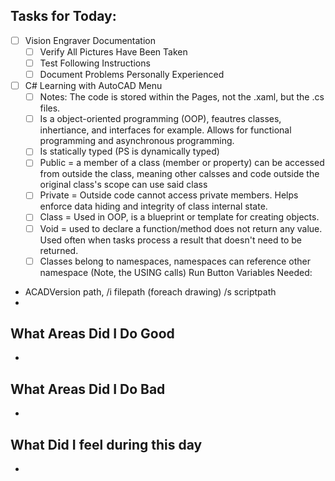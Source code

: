 ## Tasks for Today:

- [ ] Vision Engraver Documentation
	- [ ] Verify All Pictures Have Been Taken
	- [ ] Test Following Instructions
	- [ ] Document Problems Personally Experienced
- [ ] C# Learning with AutoCAD Menu
	- [ ] Notes: The code is stored within the Pages, not the .xaml, but the .cs files. 
	- [ ] Is a object-oriented programming (OOP), feautres classes, inhertiance, and interfaces for example. Allows for functional programming and asynchronous programming.
	- [ ] Is statically typed (PS is dynamically typed)
	- [ ] Public = a member of a class (member or property) can be accessed from outside the class, meaning other calsses and code outside the original class's scope can use said class
	- [ ] Private = Outside code cannot access private members. Helps enforce data hiding and integrity of class internal state.
	- [ ] Class = Used in OOP, is a blueprint or template for creating objects.
	- [ ] Void = used to declare a function/method does not return any value. Used often when tasks process a result that doesn't need to be returned.
	- [ ] Classes belong to namespaces, namespaces can reference other namespace (Note, the USING calls)
Run Button Variables Needed:
- ACADVersion path, /i filepath (foreach drawing) /s scriptpath
- 
## What Areas Did I Do Good

-  

## What Areas Did I Do Bad

- 

## What Did I feel during this day
- 